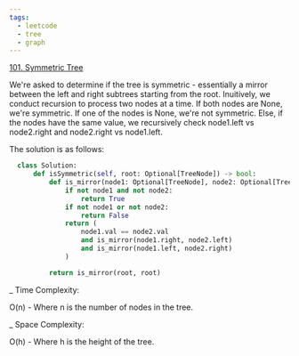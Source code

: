 ```yaml
---
tags:
  - leetcode
  - tree
  - graph
---
```


<a href="https://leetcode.com/problems/symmetric-tree/">101. Symmetric Tree</a>

We're asked to determine if the tree is symmetric - essentially a mirror between
the left and right subtrees starting from the root. Inuitively, we conduct
recursion to process two nodes at a time. If both nodes are None, we're
symmetric. If one of the nodes is None, we're not symmetric. Else, if the nodes
have the same value, we recursively check node1.left vs node2.right and
node2.right vs node1.left.

The solution is as follows:

```python
  class Solution:
      def isSymmetric(self, root: Optional[TreeNode]) -> bool:
          def is_mirror(node1: Optional[TreeNode], node2: Optional[TreeNode]) -> bool:
              if not node1 and not node2:
                  return True
              if not node1 or not node2:
                  return False
              return (
                  node1.val == node2.val
                  and is_mirror(node1.right, node2.left)
                  and is_mirror(node1.left, node2.right)
              )

          return is_mirror(root, root)
```

\_ Time Complexity:

O(n) - Where n is the number of nodes in the tree.

\_ Space Complexity:

O(h) - Where h is the height of the tree.
